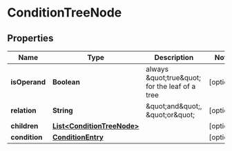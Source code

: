 

# ConditionTreeNode


## Properties

| Name | Type | Description | Notes |
|------------ | ------------- | ------------- | -------------|
|**isOperand** | **Boolean** | always \&quot;true\&quot; for the leaf of a tree |  [optional] |
|**relation** | **String** | \&quot;and\&quot;, \&quot;or\&quot; |  [optional] |
|**children** | [**List&lt;ConditionTreeNode&gt;**](ConditionTreeNode.md) |  |  [optional] |
|**condition** | [**ConditionEntry**](ConditionEntry.md) |  |  [optional] |



